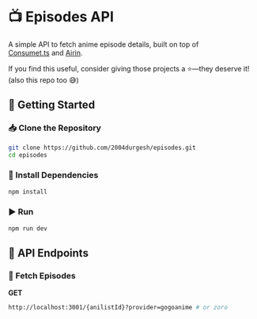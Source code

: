 # 📺 Episodes API

A simple API to fetch anime episode details, built on top of  
[Consumet.ts](https://github.com/consumet/consumet.ts) and [Airin](https://github.com/aniplaynow/airin).  

If you find this useful, consider giving those projects a ⭐—they deserve it! (also this repo too 😅)


## 🚀 Getting Started

### 📥 Clone the Repository

```sh
git clone https://github.com/2004durgesh/episodes.git
cd episodes
```

### 🔧 Install Dependencies

```sh
npm install
```

### ▶️ Run

```sh
npm run dev
```

## 📡 API Endpoints

### 🎯 Fetch Episodes

**GET**

```sh
http://localhost:3001/{anilistId}?provider=gogoanime # or zoro
```
